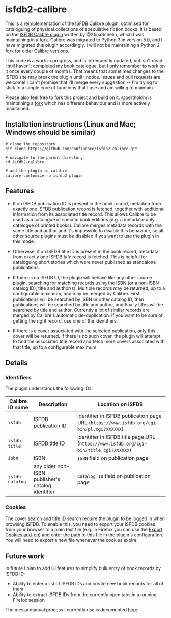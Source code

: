 # isfdb2-calibre

This is a reimplementation of the ISFDB Calibre plugin, optimised for cataloguing of physical collections of speculative fiction books. It is based on the [ISFDB Calibre plugin][1] written by @XtinaSchelin, which I was maintaining in a [fork][2]. Calibre was migrated to Python 3 in version 5.0, and I have migrated this plugin accordingly. I will not be maintaining a Python 2 fork for older Calibre versions.

This code is a work in progress, and is infrequently updated, but isn't dead! I still haven't completed my book catalogue, but I only remember to work on it once every couple of months. That means that sometimes changes to the ISFDB site may break the plugin until I notice. Issues and pull requests are welcome! I can't promise that I'll merge every suggestion -- I'm trying to stick to a simple core of functions that I use and am willing to maintain.

Please also feel free to fork this project and build on it. @bertholdm is maintaining a [fork][3] which has different behaviour and is more actively maintained.

## Installation instructions (Linux and Mac; Windows should be similar)

    # clone the repository
    git clone https://github.com/confluence/isfdb2-calibre.git
    
    # navigate to the parent directory
    cd isfdb2-calibre
    
    # add the plugin to calibre
    calibre-customize -b isfdb2-plugin

## Features

* If an ISFDB publication ID is present in the book record, metadata from exactly one ISFDB publication record is fetched, together with additional information from its associated title record. This allows Calibre to be used as a catalogue of specific book editions (e.g. a metadata-only catalogue of printed books). Calibre merges metadata records with the same title and author and it's impossible to disable this behaviour, so all other source plugins must be disabled if you want to use the plugin in this mode.

* Otherwise, if an ISFDB title ID is present in the book record, metadata from exactly one ISFDB *title* record is fetched. This is helpful for cataloguing short stories which were never published as standalone publications.

* If there is no ISFDB ID, the plugin will behave like any other source plugin, searching for matching records using the ISBN (or a non-ISBN catalog ID), title and author(s). Multiple records may be returned, up to a configurable maximum, and may be merged by Calibre. First publications will be searched by ISBN or other catalog ID, then publications will be searched by title and author, and finally titles will be searched by title and author. Currently a lot of similar records are merged by Calibre's automatic de-duplication. If you want to be sure of getting the right record, use one of the identifiers.

* If there is a cover associated with the selected publication, only this cover will be returned. If there is no such cover, the plugin will attempt to find the associated title record and fetch more covers associated with that title, up to a configurable maximum.

## Details

### Identifiers

The plugin understands the following IDs:

| Calibre ID name | Description | Location on ISFDB |
| --------------- | ----------- | ----------------- |
| `isfdb` | ISFDB publication ID | Identifier in ISFDB publication page URL (`https://www.isfdb.org/cgi-bin/pl.cgi?XXXXXX`) |
| `isfdb-title` | ISFDB title ID | Identifier in ISFDB title page URL (`https://www.isfdb.org/cgi-bin/title.cgi?XXXXXX`) |
| `isbn` | ISBN | `ISBN` field on publication page |
| `isfdb-catalog` | any older non-ISBN publisher's catalog identifier | `Catalog ID` field on publication page |

### Cookies

The cover search and title ID search require the plugin to be logged in when browsing ISFDB. To enable this, you need to export your ISFDB cookies from your browser to a plain text file (e.g. in Firefox you can use the [Export Cookies add-on](https://addons.mozilla.org/en-US/firefox/addon/export-cookies-txt/)) and enter the path to this file in the plugin's configuration. You will need to export a new file whenever the cookies expire.

## Future work

In future I plan to add UI features to simplify bulk entry of book records by ISFDB ID:

* Ability to enter a list of ISFDB IDs and create new book records for all of them
* Ability to extract ISFDB IDs from the currently open tabs in a running Firefox session

The messy manual process I currently use is documented [here](http://confluence.locustforge.net/blog/posts/isfdb-calibre/).

[1]: https://github.com/XtinaSchelin/isfdb-calibre
[2]: https://github.com/confluence/isfdb-calibre
[3]: https://github.com/bertholdm/isfdb3-calibre
